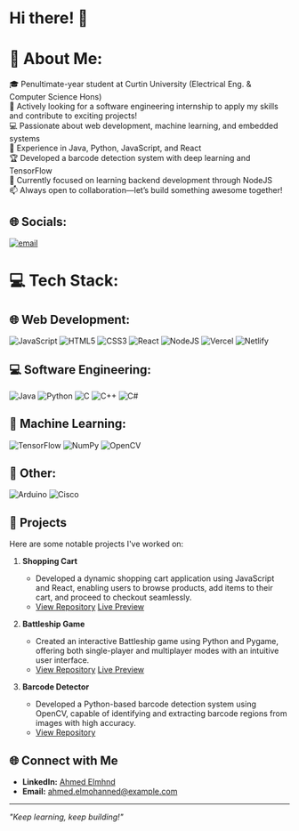 # Hi there! 👋
# 💫 About Me:
🎓 Penultimate-year student at Curtin University (Electrical Eng. & Computer Science Hons)<br>🌟 Actively looking for a software engineering internship to apply my skills and contribute to exciting projects!<br>💻 Passionate about web development, machine learning, and embedded systems<br>🚀 Experience in Java, Python, JavaScript, and React<br>🏆 Developed a barcode detection system with deep learning and TensorFlow<br>🔧 Currently focused on learning backend development through NodeJS<br>📫 Always open to collaboration—let’s build something awesome together!

## 🌐 Socials:
[![email](https://img.shields.io/badge/Email-D14836?logo=gmail&logoColor=white)](mailto:ahmed.elmohanned@gmail.com)

# 💻 Tech Stack:
## 🌐 Web Development:
![JavaScript](https://img.shields.io/badge/javascript-%23323330.svg?style=for-the-badge&logo=javascript&logoColor=%23F7DF1E) ![HTML5](https://img.shields.io/badge/html5-%23E34F26.svg?style=for-the-badge&logo=html5&logoColor=white) ![CSS3](https://img.shields.io/badge/css3-%231572B6.svg?style=for-the-badge&logo=css3&logoColor=white) ![React](https://img.shields.io/badge/react-%2320232a.svg?style=for-the-badge&logo=react&logoColor=%2361DAFB) ![NodeJS](https://img.shields.io/badge/node.js-6DA55F?style=for-the-badge&logo=node.js&logoColor=white)  ![Vercel](https://img.shields.io/badge/vercel-%23000000.svg?style=for-the-badge&logo=vercel&logoColor=white) ![Netlify](https://img.shields.io/badge/netlify-%23000000.svg?style=for-the-badge&logo=netlify&logoColor=#00C7B7)

## 💻 Software Engineering:
![Java](https://img.shields.io/badge/java-%23ED8B00.svg?style=for-the-badge&logo=openjdk&logoColor=white) ![Python](https://img.shields.io/badge/python-3670A0?style=for-the-badge&logo=python&logoColor=ffdd54) ![C](https://img.shields.io/badge/c-%2300599C.svg?style=for-the-badge&logo=c&logoColor=white) ![C++](https://img.shields.io/badge/c++-%2300599C.svg?style=for-the-badge&logo=c%2B%2B&logoColor=white) ![C#](https://img.shields.io/badge/c%23-%23239120.svg?style=for-the-badge&logo=csharp&logoColor=white) 

## 🤖 Machine Learning:
![TensorFlow](https://img.shields.io/badge/TensorFlow-%23FF6F00.svg?style=for-the-badge&logo=TensorFlow&logoColor=white) ![NumPy](https://img.shields.io/badge/numpy-%23013243.svg?style=for-the-badge&logo=numpy&logoColor=white) ![OpenCV](https://img.shields.io/badge/opencv-%23white.svg?style=for-the-badge&logo=opencv&logoColor=white)

## 🔧 Other:
![Arduino](https://img.shields.io/badge/-Arduino-00979D?style=for-the-badge&logo=Arduino&logoColor=white) ![Cisco](https://img.shields.io/badge/cisco-%23049fd9.svg?style=for-the-badge&logo=cisco&logoColor=black)

## 🚀 Projects

Here are some notable projects I've worked on:

1. **Shopping Cart**
   - Developed a dynamic shopping cart application using JavaScript and React, enabling users to browse products, add items to their cart, and proceed to checkout seamlessly.
   - [View Repository](https://github.com/ahmedelmhnd/op-shopping-cart) [Live Preview](https://op-shopping-cart.vercel.app/)

2. **Battleship Game**
   - Created an interactive Battleship game using Python and Pygame, offering both single-player and multiplayer modes with an intuitive user interface.
   - [View Repository](https://github.com/ahmedelmhnd/op-battleship) [Live Preview](https://ahmedelmhnd.github.io/op-battleship/)

3. **Barcode Detector**
   - Developed a Python-based barcode detection system using OpenCV, capable of identifying and extracting barcode regions from images with high accuracy.
   - [View Repository](https://github.com/ahmedelmhnd/barcode-detector)

## 🌐 Connect with Me

- **LinkedIn:** [Ahmed Elmhnd](https://www.linkedin.com/in/ahmedelmohnd)
- **Email:** ahmed.elmohanned@example.com
---

*"Keep learning, keep building!"*
<!--
**ahmedelmhnd/ahmedelmhnd** is a ✨ _special_ ✨ repository because its `README.md` (this file) appears on your GitHub profile.

Here are some ideas to get you started:

- 🔭 I’m currently working on ...
- 🌱 I’m currently learning ...
- 👯 I’m looking to collaborate on ...
- 🤔 I’m looking for help with ...
- 💬 Ask me about ...
- 📫 How to reach me: ...
- 😄 Pronouns: ...
- ⚡ Fun fact: ...
-->
